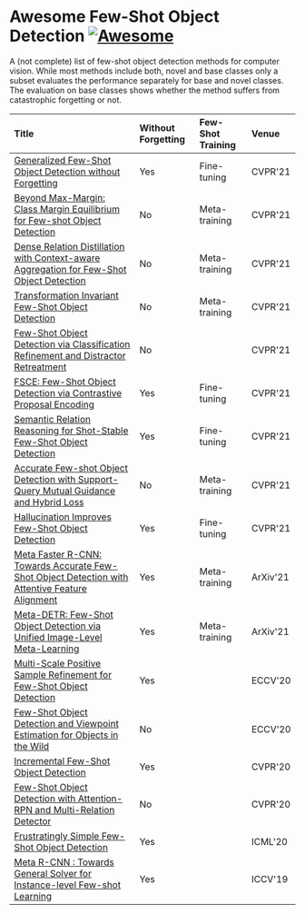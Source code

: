 # Awesome Few-Shot Object Detection [![Awesome](https://awesome.re/badge.svg)](https://awesome.re)

A (not complete) list of few-shot object detection methods for computer vision.
While most methods include both, novel and base classes only a subset evaluates the performance separately for base and novel classes. The evaluation on base classes shows whether the method suffers from catastrophic forgetting or not.

|  Title  |Without Forgetting| Few-Shot Training | Venue |
|:--------|:--------|:--------|:--------|
|[Generalized Few-Shot Object Detection without Forgetting](https://openaccess.thecvf.com/content/CVPR2021/papers/Fan_Generalized_Few-Shot_Object_Detection_Without_Forgetting_CVPR_2021_paper.pdf)|Yes|Fine-tuning|CVPR'21|
|[Beyond Max-Margin: Class Margin Equilibrium for Few-shot Object Detection](https://openaccess.thecvf.com/content/CVPR2021/papers/Li_Beyond_Max-Margin_Class_Margin_Equilibrium_for_Few-Shot_Object_Detection_CVPR_2021_paper.pdf)|No|Meta-training|CVPR'21|
|[Dense Relation Distillation with Context-aware Aggregation for Few-Shot Object Detection](https://openaccess.thecvf.com/content/CVPR2021/papers/Hu_Dense_Relation_Distillation_With_Context-Aware_Aggregation_for_Few-Shot_Object_Detection_CVPR_2021_paper.pdf)|No|Meta-training|CVPR'21|
|[Transformation Invariant Few-Shot Object Detection](https://openaccess.thecvf.com/content/CVPR2021/papers/Li_Transformation_Invariant_Few-Shot_Object_Detection_CVPR_2021_paper.pdf)|No|Meta-training|CVPR'21|
|[Few-Shot Object Detection via Classification Refinement and Distractor Retreatment](https://openaccess.thecvf.com/content/CVPR2021/papers/Li_Few-Shot_Object_Detection_via_Classification_Refinement_and_Distractor_Retreatment_CVPR_2021_paper.pdf)|No||CVPR'21|
|[FSCE: Few-Shot Object Detection via Contrastive Proposal Encoding](https://openaccess.thecvf.com/content/CVPR2021/papers/Sun_FSCE_Few-Shot_Object_Detection_via_Contrastive_Proposal_Encoding_CVPR_2021_paper.pdf)|Yes|Fine-tuning|CVPR'21|
|[Semantic Relation Reasoning for Shot-Stable Few-Shot Object Detection](https://openaccess.thecvf.com/content/CVPR2021/papers/Zhu_Semantic_Relation_Reasoning_for_Shot-Stable_Few-Shot_Object_Detection_CVPR_2021_paper.pdf)|Yes|Fine-tuning|CVPR'21|
|[Accurate Few-shot Object Detection with Support-Query Mutual Guidance and Hybrid Loss](https://openaccess.thecvf.com/content/CVPR2021/papers/Zhang_Accurate_Few-Shot_Object_Detection_With_Support-Query_Mutual_Guidance_and_Hybrid_CVPR_2021_paper.pdf)|No|Meta-training|CVPR'21|
|[Hallucination Improves Few-Shot Object Detection](https://openaccess.thecvf.com/content/CVPR2021/papers/Zhang_Hallucination_Improves_Few-Shot_Object_Detection_CVPR_2021_paper.pdf)|Yes|Fine-tuning|CVPR'21|
|[Meta Faster R-CNN: Towards Accurate Few-Shot Object Detection with Attentive Feature Alignment](https://arxiv.org/pdf/2104.07719.pdf)|Yes|Meta-training|ArXiv'21|
|[Meta-DETR: Few-Shot Object Detection via Unified Image-Level Meta-Learning](https://arxiv.org/pdf/2103.11731v2.pdf)|Yes|Meta-training|ArXiv'21|
|[Multi-Scale Positive Sample Refinement for Few-Shot Object Detection](https://arxiv.org/pdf/2007.09384.pdf)|Yes||ECCV'20|
|[Few-Shot Object Detection and Viewpoint Estimation for Objects in the Wild](https://arxiv.org/pdf/2007.12107.pdf)|No||ECCV'20|
|[Incremental Few-Shot Object Detection](https://openaccess.thecvf.com/content_CVPR_2020/papers/Perez-Rua_Incremental_Few-Shot_Object_Detection_CVPR_2020_paper.pdf)|Yes||CVPR'20|
|[Few-Shot Object Detection with Attention-RPN and Multi-Relation Detector](https://openaccess.thecvf.com/content_CVPR_2020/papers/Fan_Few-Shot_Object_Detection_With_Attention-RPN_and_Multi-Relation_Detector_CVPR_2020_paper.pdf)|No||CVPR'20|
|[Frustratingly Simple Few-Shot Object Detection](http://proceedings.mlr.press/v119/wang20j/wang20j.pdf)|Yes||ICML'20|
|[Meta R-CNN : Towards General Solver for Instance-level Few-shot Learning](https://openaccess.thecvf.com/content_ICCV_2019/papers/Yan_Meta_R-CNN_Towards_General_Solver_for_Instance-Level_Low-Shot_Learning_ICCV_2019_paper.pdf)|Yes||ICCV'19|


